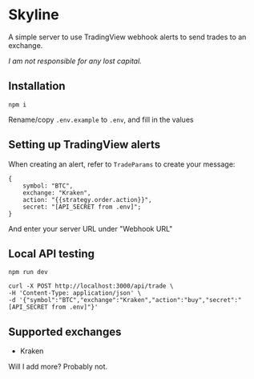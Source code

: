 # Skyline
A simple server to use TradingView webhook alerts to send trades to an exchange. 

*I am not responsible for any lost capital.*

## Installation
```
npm i
```
Rename/copy `.env.example` to `.env`, and fill in the values

## Setting up TradingView alerts
When creating an alert, refer to `TradeParams` to create your message:

```
{
    symbol: "BTC",
    exchange: "Kraken",
    action: "{{strategy.order.action}}",
    secret: "[API_SECRET from .env]";
}
```
And enter your server URL under "Webhook URL"


## Local API testing
```
npm run dev
```
```
curl -X POST http://localhost:3000/api/trade \
-H 'Content-Type: application/json' \
-d '{"symbol":"BTC","exchange":"Kraken","action":"buy","secret":"[API_SECRET from .env]"}'
```

## Supported exchanges
- Kraken

Will I add more? Probably not.